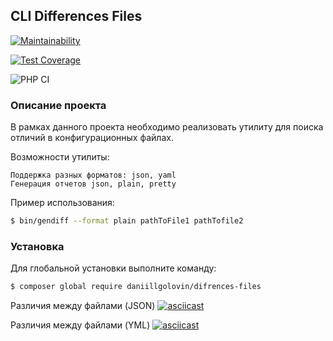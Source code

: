 ## CLI Differences Files
[![Maintainability](https://api.codeclimate.com/v1/badges/9b94c8580fc0c3482f4d/maintainability)](https://codeclimate.com/github/DaniillGolovin/Differences-Files/maintainability)

[![Test Coverage](https://api.codeclimate.com/v1/badges/9b94c8580fc0c3482f4d/test_coverage)](https://codeclimate.com/github/DaniillGolovin/Differences-Files/test_coverage)

![PHP CI](https://github.com/DaniillGolovin/Differences-Files/actions/workflows/lint.yml/badge.svg)

### Описание проекта
В рамках данного проекта необходимо реализовать утилиту для поиска отличий в конфигурационных файлах.

Возможности утилиты:

```
Поддержка разных форматов: json, yaml
Генерация отчетов json, plain, pretty
```

Пример использования:

```bash
$ bin/gendiff --format plain pathToFile1 pathTofile2
```

### Установка
Для глобальной установки выполните команду:
```bash
$ composer global require daniillgolovin/difrences-files
```

Различия между файлами (JSON)
[![asciicast](https://asciinema.org/a/VFuhbZbIbB0HfzQLpaaqAXcYQ.svg)](https://asciinema.org/a/VFuhbZbIbB0HfzQLpaaqAXcYQ)

Различия между файлами (YML)
[![asciicast](https://asciinema.org/a/IGoMG2HCp6yb0sJ0B1Ca9WA7g.svg)](https://asciinema.org/a/IGoMG2HCp6yb0sJ0B1Ca9WA7g)